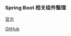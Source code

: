 ### Spring Boot 相关组件整理

[官方](https://spring.io/projects/spring-boot)

[GitHub](https://github.com/spring-projects/spring-boot)
